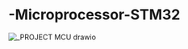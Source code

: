 # -Microprocessor-STM32

![_PROJECT MCU drawio](https://github.com/user-attachments/assets/05222f67-2eed-4ac1-9007-dc52a39268f1)
